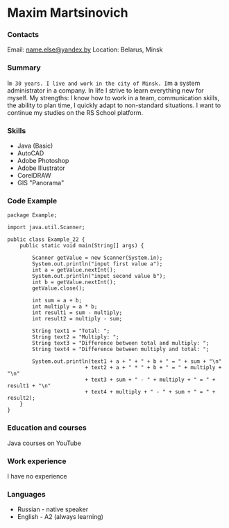 # Maxim Martsinovich

### Contacts

Email: name.else@yandex.by
Location: Belarus, Minsk

### Summary
I`m 30 years. I live and work in the city of Minsk. I`m a system administrator in a company. In life I strive to learn everything new for myself.
My strengths: I know how to work in a team, communication skills, the ability to plan time, I quickly adapt to non-standard situations. 
I want to continue my studies on the RS School platform.
### Skills
* Java (Basic)
* AutoCAD
* Adobe Photoshop
* Adobe Illustrator
* CorelDRAW
* GIS "Panorama"
### Code Example
```
package Example;

import java.util.Scanner;

public class Example_22 {
    public static void main(String[] args) {

        Scanner getValue = new Scanner(System.in);
        System.out.println("input first value a");
        int a = getValue.nextInt();
        System.out.println("input second value b");
        int b = getValue.nextInt();
        getValue.close();

        int sum = a + b;
        int multiply = a * b;
        int result1 = sum - multiply;
        int result2 = multiply - sum;

        String text1 = "Total: ";
        String text2 = "Multiply: ";
        String text3 = "Difference between total and multiply: ";
        String text4 = "Difference between multiply and total: ";

        System.out.println(text1 + a + " + " + b + " = " + sum + "\n"
                         + text2 + a + " * " + b + " = " + multiply + "\n"
                         + text3 + sum + " - " + multiply + " = " + result1 + "\n"
                         + text4 + multiply + " - " + sum + " = " + result2);
    }
}
```
### Education and courses
Java courses on YouTube
### Work experience
I have no experience
### Languages
* Russian - native speaker
* English - A2 (always learning)
